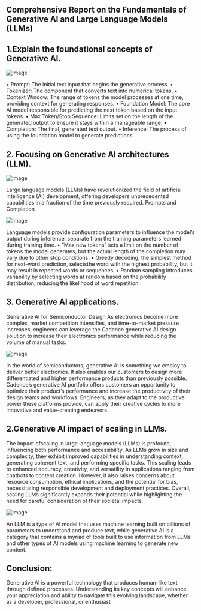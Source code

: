 ## Comprehensive Report on the Fundamentals of Generative AI and Large Language Models (LLMs)

## 1.Explain the foundational concepts of Generative AI.

![image](https://github.com/user-attachments/assets/62f093ed-6302-47f7-be50-c6e99374bb04)


• Prompt: The initial text input that begins the generative process.
• Tokenizer: The component that converts text into numerical tokens.
• Context Window: The range of tokens the model processes at one time, providing 
context for generating responses.
• Foundation Model: The core AI model responsible for predicting the next token based 
on the input tokens.
• Max Token/Stop Sequence: Limits set on the length of the generated output to ensure it 
stays within a manageable range.
• Completion: The final, generated text output.
• Inference: The process of using the foundation model to generate predictions.

## 2. Focusing on Generative AI architectures (LLM).

![image](https://github.com/user-attachments/assets/c0de0778-f62c-443f-ada6-8ad30a4c1ed9)

Large language models (LLMs) have revolutionized the field of artificial intelligence (AI) 
development, offering developers unprecedented capabilities in a fraction of the time previously 
required.
Prompts and Completion

![image](https://github.com/user-attachments/assets/2bc34186-c152-4f9e-ad83-d39483d58f4b)

Language models provide configuration parameters to influence the model’s output during 
inference, separate from the training parameters learned during training time.
• “Max new tokens” sets a limit on the number of tokens the model generates, but the actual length of the completion may vary due to other stop conditions.
• Greedy decoding, the simplest method for next-word prediction, selectsthe word
with the highest probability, but it may result in repeated words or sequences.
• Random sampling introduces variability by selecting words at random based on the 
probability distribution, reducing the likelihood of word repetition.

## 3. Generative AI applications.

Generative AI for Semiconductor Design
As electronics become more complex, market competition intensifies, and time-to-market pressure 
increases, engineers can leverage the Cadence generative AI design solution to increase their 
electronics performance while reducing the volume of manual tasks.

![image](https://github.com/user-attachments/assets/4b143875-fd86-4a76-b4e2-a4e3f969a224)

In the world of semiconductors, generative AI is something we employ to deliver better electronics. 
It also enables our customers to design more differentiated and higher performance products than 
previously possible.
Cadence’s generative AI portfolio offers customers an opportunity to optimize their product’s 
performance and increase the productivity of their design teams and workflows. Engineers, as they 
adapt to the productive power these platforms provide, can apply their creative cycles to more 
innovative and value-creating endeavors.

## 2.Generative AI impact of scaling in LLMs.

The impact ofscaling in large language models (LLMs) is profound, influencing both performance 
and accessibility. As LLMs grow in size and complexity, they exhibit improved capabilities in 
understanding context, generating coherent text, and performing specific tasks. This scaling leads to enhanced accuracy, creativity, and versatility in applications ranging from chatbots to content creation. However, it also raises concerns about resource consumption, ethical implications, and the potential for bias, necessitating responsible development and deployment practices. Overall, scaling LLMs significantly expands their potential while highlighting the need for careful consideration of their societal impacts.

![image](https://github.com/user-attachments/assets/b64a37b3-3368-46c6-8a4a-fd79ccaac67c)

An LLM is a type of AI model that uses machine learning built on billions of parameters to 
understand and produce text, while generative AI is a category that contains a myriad of tools built to use information from LLMs and other types of AI models using machine learning to generate new content.
 
## Conclusion:

Generative AI is a powerful technology that produces human-like text through defined processes. 
Understanding its key concepts will enhance your appreciation and ability to navigate this 
evolving landscape, whether as a developer, professional, or enthusiast
